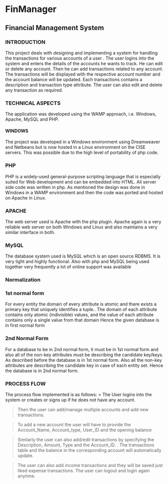 <h1>FinManager</h1>
<h2>Financial Management System</h2>
<h3>INTRODUCTION</h3>
<body>
This project deals with designing and implementing a system for handling the transactions for various accounts of a user . The user logins into the system and enters the details of the accounts he wants to track. He can edit or delete any account. Then he can add transactions related to any account. The transactions will be displayed with the respective account number and the account balance will be updated. Each transactions contains a description and transaction type attribute. The user can also edit and delete any transaction as required.
</body>

<h3>TECHNICAL ASPECTS</h3>
The application was developed using the WAMP approach, i.e. Windows, Apache, MySQL and PHP.
<h4>WINDOWS</h4>
The project was developed in a Windows environment using Dreamweaver and Netbeans but is now
hosted in a Linux environment on the CISE servers. This was possible due to the high level of portability of php code.
<h3>PHP</h3>
PHP is a widely-used general-purpose scripting language that is especially suited for Web development
and can be embedded into HTML. All server side code was written in php. As mentioned the design was done in Windows in a WAMP environment and then the code was ported and hosted on Apache in
Linux.
<h3>APACHE</h3>
The web server used is Apache with the php plugin. Apache again is a very reliable web server on both
Windows and Linux and also maintains a very similar interface in both.
<h3>MySQL</h3>
The database system used is MySQL which is an open source RDBMS. It is very light and highly
functional. Also with php and MySQL being used together very frequently a lot of online support was available
	
<h3>Normalization</h3>
<h3>1st normal form</h3>
For every entity the domain of every attribute is atomic and there exists a primary key that uniquely identifies a tuple..
The domain of each attribute contains only atomic (indivisible) values, and the value of each attribute contains only a single value from that domain
Hence the given database is in first normal form

<h3>2nd Normal Form</h3>
For a database to be in 2nd normal form, it must be in 1st normal form and also all of the non-key attributes must be describing the candidate key/keys.
As described before the database is in 1st normal form. Also all the non-key attributes are describing the candidate key in case of each entity set. Hence the database is in 2nd normal form.

<h3>PROCESS FLOW</h3>
The process flow implemented is as follows:
> The User logins into the system or creates or signs up if he does not have any account.


> Then the user can add/manage multiple accounts and add new transactions.

> To add a new account the user will have to provide the Account_Name, Account_type, User_ID and the opening balance

> Similarly the user can also add/edit transactions by specifying the Description, Amount, Type and the Account_ID.
.
>The transactions table and the balance in the corresponding account will automatically update.


> The user can also add income transactions and they will be saved just liked expense transactions.
> The user can logout and login again anytime.
